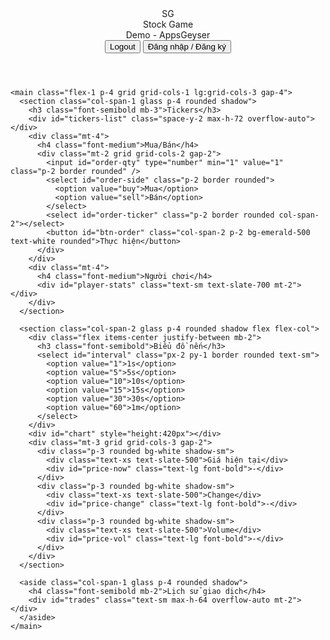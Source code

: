 <!doctype html>
<html lang="vi">
<head>
  <meta charset="utf-8" />
  <meta name="viewport" content="width=device-width,initial-scale=1" />
  <title>Stock Game - Demo</title>
  <script src="https://cdn.tailwindcss.com"></script>
  <script src="https://unpkg.com/lightweight-charts/dist/lightweight-charts.standalone.production.js"></script>
  <style>
    html,body,#app{height:100%}
    .glass{backdrop-filter: blur(6px); background: rgba(255,255,255,0.6)}
  </style>
</head>
<body class="bg-slate-100 font-sans">
  <div id="app" class="min-h-screen flex flex-col">
    <header class="p-4 bg-white/80 shadow sticky top-0 z-20 flex items-center justify-between">
      <div class="flex items-center gap-3">
        <div class="w-10 h-10 rounded bg-gradient-to-br from-indigo-500 to-pink-500 flex items-center justify-center text-white font-bold">SG</div>
        <div>
          <div class="text-lg font-semibold">Stock Game</div>
          <div class="text-sm text-slate-500">Demo - AppsGeyser</div>
        </div>
      </div>
      <div class="flex items-center gap-4">
        <div id="welcome" class="text-sm text-slate-600"></div>
        <button id="btn-logout" class="hidden px-3 py-1 rounded bg-rose-500 text-white text-sm">Logout</button>
        <button id="btn-show-auth" class="px-3 py-1 rounded bg-indigo-600 text-white text-sm">Đăng nhập / Đăng ký</button>
      </div>
    </header>

    <main class="flex-1 p-4 grid grid-cols-1 lg:grid-cols-3 gap-4">
      <section class="col-span-1 glass p-4 rounded shadow">
        <h3 class="font-semibold mb-3">Tickers</h3>
        <div id="tickers-list" class="space-y-2 max-h-72 overflow-auto"></div>
        <div class="mt-4">
          <h4 class="font-medium">Mua/Bán</h4>
          <div class="mt-2 grid grid-cols-2 gap-2">
            <input id="order-qty" type="number" min="1" value="1" class="p-2 border rounded" />
            <select id="order-side" class="p-2 border rounded">
              <option value="buy">Mua</option>
              <option value="sell">Bán</option>
            </select>
            <select id="order-ticker" class="p-2 border rounded col-span-2"></select>
            <button id="btn-order" class="col-span-2 p-2 bg-emerald-500 text-white rounded">Thực hiện</button>
          </div>
        </div>
        <div class="mt-4">
          <h4 class="font-medium">Người chơi</h4>
          <div id="player-stats" class="text-sm text-slate-700 mt-2"></div>
        </div>
      </section>

      <section class="col-span-2 glass p-4 rounded shadow flex flex-col">
        <div class="flex items-center justify-between mb-2">
          <h3 class="font-semibold">Biểu đồ nến</h3>
          <select id="interval" class="px-2 py-1 border rounded text-sm">
            <option value="1">1s</option>
            <option value="5">5s</option>
            <option value="10">10s</option>
            <option value="15">15s</option>
            <option value="30">30s</option>
            <option value="60">1m</option>
          </select>
        </div>
        <div id="chart" style="height:420px"></div>
        <div class="mt-3 grid grid-cols-3 gap-2">
          <div class="p-3 rounded bg-white shadow-sm">
            <div class="text-xs text-slate-500">Giá hiện tại</div>
            <div id="price-now" class="text-lg font-bold">-</div>
          </div>
          <div class="p-3 rounded bg-white shadow-sm">
            <div class="text-xs text-slate-500">Change</div>
            <div id="price-change" class="text-lg font-bold">-</div>
          </div>
          <div class="p-3 rounded bg-white shadow-sm">
            <div class="text-xs text-slate-500">Volume</div>
            <div id="price-vol" class="text-lg font-bold">-</div>
          </div>
        </div>
      </section>

      <aside class="col-span-1 glass p-4 rounded shadow">
        <h4 class="font-semibold mb-2">Lịch sử giao dịch</h4>
        <div id="trades" class="text-sm max-h-64 overflow-auto mt-2"></div>
      </aside>
    </main>
  </div>

  <script>
  async function hashPassword(pw){
    const enc = new TextEncoder();
    const data = enc.encode(pw);
    const hash = await crypto.subtle.digest('SHA-256', data);
    return Array.from(new Uint8Array(hash)).map(b=>b.toString(16).padStart(2,'0')).join('');
  }

  function loadDB(){
    const json = localStorage.getItem('stockgame-db');
    if(json) return JSON.parse(json);
    const db = {users:[],tickers:[],trades:[]};
    db.users.push({username:'admin',cash:100000,isAdmin:true,holdings:{}});
    db.tickers=[{code:'AAPL',price:175,vol:1000,volatility:0.6}];
    localStorage.setItem('stockgame-db', JSON.stringify(db));
    return db;
  }
  function saveDB(db){localStorage.setItem('stockgame-db', JSON.stringify(db));}

  const db=loadDB();
  let currentUser=db.users.find(u=>u.username==='admin');
  let chart,series,currentTicker;
  let candles={};

  function initChart(){
    const chartEl=document.getElementById('chart');
    chart=LightweightCharts.createChart(chartEl,{layout:{textColor:'#222',background:'#fff'}});
    series=chart.addCandlestickSeries();
  }

  function generateCandle(t){
    const lastPrice=t.price;
    const change=(Math.random()-0.5)*t.volatility;
    const newPrice=Math.max(0.1,lastPrice*(1+change/100));
    t.price=newPrice;
    const time=Math.floor(Date.now()/1000);
    return {time:time,open:lastPrice,high:Math.max(lastPrice,newPrice),low:Math.min(lastPrice,newPrice),close:newPrice};
  }

  function tick(){
    db.tickers.forEach(t=>{
      if(!candles[t.code]) candles[t.code]=[];
      const c=generateCandle(t);
      candles[t.code].push(c);
      if(candles[t.code].length>200) candles[t.code].shift();
    });
    if(currentTicker){
      series.setData(candles[currentTicker.code]);
      const last=candles[currentTicker.code].at(-1);
      document.getElementById('price-now').textContent=last.close.toFixed(2);
      document.getElementById('price-change').textContent=((last.close-candles[currentTicker.code][0].open)/candles[currentTicker.code][0].open*100).toFixed(2)+'%';
      document.getElementById('price-vol').textContent=currentTicker.vol;
    }
    renderPlayers();
    renderTrades();
    saveDB(db);
  }

  function renderTickers(){
    const list=document.getElementById('tickers-list');
    list.innerHTML='';
    const sel=document.getElementById('order-ticker');
    sel.innerHTML='';
    db.tickers.forEach(t=>{
      const div=document.createElement('div');
      div.className='p-2 bg-white rounded shadow flex justify-between';
      div.innerHTML=`<b>${t.code}</b> ${t.price.toFixed(2)} <button data-code="${t.code}" class="select px-2 py-1 text-xs bg-slate-200 rounded">Xem</button>`;
      list.appendChild(div);
      const opt=document.createElement('option'); opt.value=t.code; opt.textContent=t.code; sel.appendChild(opt);
    });
    document.querySelectorAll('.select').forEach(b=>b.onclick=()=>{selectTicker(b.dataset.code)});
  }

  function selectTicker(code){currentTicker=db.tickers.find(t=>t.code===code);}

  function placeOrder(user,ticker,side,qty){
    const u=db.users.find(x=>x.username===user.username);
    const t=db.tickers.find(x=>x.code===ticker);
    if(!u||!t)return;
    const cost=t.price*qty;
    if(side==='buy'){
      if(u.cash<cost){alert('Không đủ tiền');return;}
      u.cash-=cost;
      u.holdings[ticker]=(u.holdings[ticker]||0)+qty;
    }else{
      if((u.holdings[ticker]||0)<qty){alert('Không đủ cổ phiếu');return;}
      u.holdings[ticker]-=qty;
      u.cash+=cost;
    }
    db.trades.unshift({time:Date.now(),user:u.username,side,ticker,qty,price:t.price});
  }

  function renderPlayers(){
    const div=document.getElementById('player-stats');
    div.innerHTML=db.users.map(u=>`<div class="p-1 bg-white rounded mb-1"><b>${u.username}</b> | Cash: ${u.cash.toFixed(2)}</div>`).join('');
  }
  function renderTrades(){
    const div=document.getElementById('trades');
    div.innerHTML=db.trades.map(tr=>`<div class="p-1 text-xs">${new Date(tr.time).toLocaleTimeString()} - ${tr.user} ${tr.side} ${tr.qty} ${tr.ticker}@${tr.price.toFixed(2)}</div>`).join('');
  }

  document.getElementById('btn-order').onclick=()=>{
    const qty=Number(document.getElementById('order-qty').value)||1;
    const side=document.getElementById('order-side').value;
    const ticker=document.getElementById('order-ticker').value;
    placeOrder(currentUser,ticker,side,qty);
    renderPlayers(); renderTrades(); saveDB(db);
  };

  initChart();
  renderTickers();
  selectTicker(db.tickers[0].code);
  setInterval(tick,1000);
  </script>
</body>
</html>
